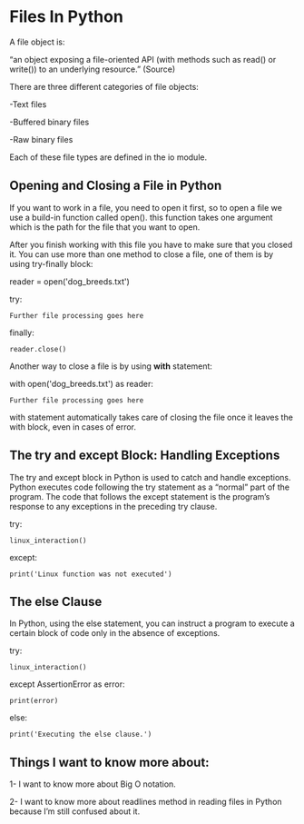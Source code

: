 <h1>Files In Python</h1>

A file object is:

“an object exposing a file-oriented API (with methods such as read() or write()) to an underlying resource.” (Source)

There are three different categories of file objects:

-Text files

-Buffered binary files

-Raw binary files

Each of these file types are defined in the io module. 

## Opening and Closing a File in Python

If you want to work in a file, you need to open it first, so to open a file we use a build-in function called open().
this function takes one argument which is the path for the file that you want to open.

After you finish working with this file you have to make sure that you closed it.
You can use more than one method to close a file, one of them is by using try-finally block:

reader = open('dog_breeds.txt')

  try:

    Further file processing goes here
    
  finally:

    reader.close()
    
Another way to close a file is by using **with** statement:

with open('dog_breeds.txt') as reader:

    Further file processing goes here
    
with statement automatically takes care of closing the file once it leaves the with block, even in cases of error.


## The try and except Block: Handling Exceptions
The try and except block in Python is used to catch and handle exceptions.
Python executes code following the try statement as a “normal” part of the program.
The code that follows the except statement is the program’s response to any exceptions in the preceding try clause.

  try:

    linux_interaction()
    
  except:

    print('Linux function was not executed')
    
## The else Clause
In Python, using the else statement, you can instruct a program to execute 
a certain block of code only in the absence of exceptions.

 try:
 
    linux_interaction()
    
 except AssertionError as error:

    print(error)
    
 else:

    print('Executing the else clause.')



## Things I want to know more about:
1- I want to know more about Big O notation.

2- I want to know more about readlines method in reading files in Python because I’m still confused about it.
